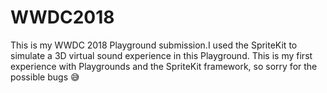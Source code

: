 # WWDC2018
This is my WWDC 2018 Playground submission.I used the SpriteKit to simulate a 3D virtual sound experience in this Playground. This is my first experience with Playgrounds and the SpriteKit framework, so sorry for the possible bugs 😅
